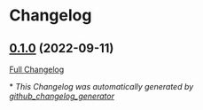 # Changelog

## [0.1.0](https://github.com/buluma/ansible-role-borgbackup/tree/0.1.0) (2022-09-11)

[Full Changelog](https://github.com/buluma/ansible-role-borgbackup/compare/8d771b0b72e6a8b22b5b12a9e2436d5c323cb73e...0.1.0)



\* *This Changelog was automatically generated by [github_changelog_generator](https://github.com/github-changelog-generator/github-changelog-generator)*
